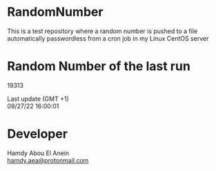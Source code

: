 # RandomNumber    
This is a test repository where a random number is pushed to a file automatically passwordless from a cron job in my Linux CentOS server    
# Random Number of the last run   
19313
      
Last update (GMT +1)    
09/27/22 16:00:01
# Developer    
Hamdy Abou El Anein   
hamdy.aea@protonmail.com
